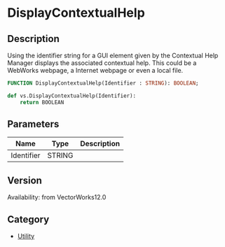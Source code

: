 # DisplayContextualHelp

## Description
Using the identifier string for a GUI element given by the Contextual Help Manager displays the associated contextual help. This could be a WebWorks webpage, a Internet webpage or even a local file.

```pascal
FUNCTION DisplayContextualHelp(Identifier : STRING): BOOLEAN;
```

```python
def vs.DisplayContextualHelp(Identifier):
    return BOOLEAN
```

## Parameters
|Name|Type|Description|
|---|---|---|
|Identifier|STRING|   |

## Version
Availability: from VectorWorks12.0

## Category
* [Utility](../Categories/Utility.md)
